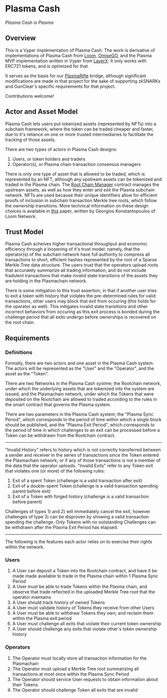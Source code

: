 # Plasma Cash

*Plasma Cash is Plasma*

## Overview

This is a Vyper implementation of Plasma Cash.
The work is derivative of implementations of Plasma Cash from
[Loom](https://github.com/loomnetwork/plasma-cash),
[OmiseGO](https://github.com/omisego/plasma-cash),
and the Plasma MVP implementation written in Vyper from
[LayerX](https://github.com/LayerXcom/plasma-mvp-vyper).
It only works with ERC721 tokens, and is optimized for that.

It serves as the basis for our
[PlasmaRifle](https://github.com/GunClear/PlasmaRifle) bridge, although significant
modifications are made in that project for the sake of supporting zkSNARKs and
GunClear's specific requirements for that project.

Contributions welcome!

## Actor and Asset Model

Plasma Cash lets users put tokenized assets (represented by NFTs) into a subchain
framework, where the token can be traded cheaper and faster, due to it's reliance
on one or more trusted intermediaries to facilitate the tracking of those assets.

There are two types of actors in Plasma Cash designs:
1. Users, or token holders and traders
2. Operator(s), or Plasma chain transaction consensus managers

There is only one type of asset that is allowed to be traded, which is represented
by an NFT, although any upstream assets can be tokenized and traded in the Plasma
chain. The [Root Chain Manager](contracts/RootChain.vy) contract manages the
upstream assets, as well as how they enter and exit the Plasma subchain network.
NFTs are used because their unique identifiers allow for efficient proofs of
inclusion in subchain transaction Merkle tree roots, which follow the ownership
transitions. More technical information on these design choices is available in
[this](https://github.com/loomnetwork/plasma-paper/raw/master/plasma_cash.pdf)
paper, written by Georgios Konstantopoulos of Loom Network.

## Trust Model

Plasma Cash acheives higher transactional throughput and economic efficiency
through a loosening of it's trust model: namely, that the operator(s) of the
subchain network have full authority to compress all transactions to short,
efficient hashes represented by the root of a Sparse Merkle Tree data structure.
The users trust that the operators upload roots that accurately summarize all
trading information, and do not include fradulent transactions that make invalid
state transitions of the assets they are holding in the Plasmachain network.

There is some mitigation to this trust assertion, in that if another user tries
to exit a token with history that violates the pre-determined rules for valid
transactions, other users may block that exit from occuring (this holds for the
operator as well). This mitigates invalid state transitions and other incorrect
behaviors from occuring as this exit process is bonded during the challenge
period that all exits undergo before ownerships is recovered on the root chain.

## Requirements

### Definitions

Formally, there are two actors and one asset in the Plasma Cash system.
The actors will be represented as the "User" and the "Operator", and the asset
as the "Token".

There are two Networks in the Plasma Cash systme; the Rootchain network, under
which the underlying assets that are tokenized into the system are issued, and
the Plasmachain network, under which the Tokens that were deposited on the
Rootchain are allowed to traded according to the rules in the smart contract
that governs the Plasma system.

There are two parameters in the Plasma Cash system; the "Plasma Sync Period",
which corresponds to the period of time within which a single block should
be published, and the "Plasma Exit Period", which corresponds to the period
of time in which challenges to an exit can be processed before a Token can be
withdrawn from the Rootchain contract.

---

"Invalid History" refers to history which is not correctly transferred between
a sender and receiver in the series of transactions since the Token entered the
Plasmachain network; or if any of those transactions is not a member of the data
that the operator uploads.
"Invalid Exits" refer to any Token exit that violates one (or more) of the
following rules:
1. Exit of a spent Token (challenge is a valid transaction after exit)
2. Exit of a double-spent Token (challenge is a valid transaction spending parent
   before exit)
3. Exit of a Token with forged history (challenge is a valid transaction before parent)

Challenges of types 1) and 2) will immediately cancel the exit, however challenges
of type 3) can be disproven by showing a valid transaction spending the challenge.
Only Tokens with no outstanding Challenges can be withdrawn after the Plasma Exit
Period has elapsed.

---

The following is the features each actor relies on to exercise their rights
within the network.

### Users

1. A User can deposit a Token into the Rootchain contract, and have it be made
   made available to trade in the Plasma chain within 1 Plasma Sync Period
2. A User must be able to trade Tokens within the Plasma chain, and observe that
   trade reflected in the uploaded Merkle Tree root that the operator maintains
3. A User should track history of owned Tokens
4. A User must validate history of Tokens they receive from other Users
5. A User must be able to withdraw Tokens they own, and reclaim them within the
   Plasma exit period
6. A User must challenge all exits that violate their current token ownership
7. A User should challenge any exits that violate other's token ownership history

### Operators

1. The Operator must locally store all transaction information for the Plasmachain
2. The Operator must upload a Merkle Tree root summarizing all transactions at most
   once within the Plasma Sync Period
3. The Operator should service User requests to obtain information about their Tokens
4. The Operator should challenge Token all exits that are invalid
